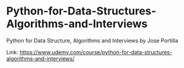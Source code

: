 # Python-for-Data-Structures-Algorithms-and-Interviews
Python for Data Structure, Algorithms and Interviews by Jose Portilla

Link: https://www.udemy.com/course/python-for-data-structures-algorithms-and-interviews/
